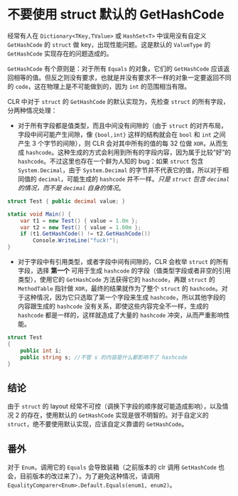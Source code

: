# 不要使用 struct 默认的 GetHashCode

经常有人在 `Dictionary<TKey,TValue>` 或 `HashSet<T>` 中误用没有自定义 `GetHashCode` 的 `struct` 做 key，出现性能问题。这是默认的 `ValueType` 的 `GetHashCode` 实现存在的问题造成的。

`GetHashCode` 有个原则是：对于所有 `Equals` 的对象，它们的 `GetHashCode` 应该返回相等的值。但反之则没有要求，也就是并没有要求不一样的对象一定要返回不同的 `code`，这在物理上是不可能做到的，因为 `int` 的范围相当有限。

CLR 中对于 `struct` 的 `GetHashCode` 的默认实现为，先检查 `struct` 的所有字段，分两种情况处理：

* 对于所有字段都是值类型，而且中间没有间隙的（由于 `struct` 的对齐布局，字段中间可能产生间隙，像 `{bool,int}` 这样的结构就会在 `bool` 和 `int` 之间产生 3 个字节的间隙），则 CLR 会对其中所有的值的每 32 位做 `XOR`，从而生成 `hashcode`。这种生成的方式会利用到所有的字段内容，因为属于比较“好”的 `hashcode`。不过这里也存在一个鲜为人知的 bug：如果 `struct` 包含 ` System.Decimal`，由于 `System.Decimal` 的字节并不代表它的值，所以对于相同值的 `decimal`，可能生成的 `hashcode` 并不一样。*只是 `struct` 包含 `decimal` 的情况，而不是 `decimal` 自身的情况*。

```cs
struct Test { public decimal value; }

static void Main() {
    var t1 = new Test() { value = 1.0m };
    var t2 = new Test() { value = 1.00m };
    if (t1.GetHashCode() != t2.GetHashCode())
        Console.WriteLine("fuck!");
}
```

* 对于字段中有引用类型，或者字段中间有间隙的，CLR 会枚举 `struct` 的所有字段，选择 **第一个** 可用于生成 `hashcode` 的字段（值类型字段或者非空的引用类型），使用它的 `GetHashCode` 方法获得它的 `hashcode`，再跟 `struct` 的 `MethodTable` 指针做 `XOR`，最终的结果就作为了整个 `struct` 的 `hashcode`。对于这种情况，因为它只选取了第一个字段来生成 `hashcode`，所以其他字段的内容跟生成的 `hashcode` 没有关系，即使这些内容完全不一样，生成的 `hashcode` 都是一样的，这样就造成了大量的 `hashcode` 冲突，从而严重影响性能。

```cs
struct Test
{
    public int i;
    public string s; //不管 s 的内容是什么都影响不了 hashcode
}
```

## 结论

由于 `struct` 的 layout 经常不可控（调换下字段的顺序就可能造成影响），以及情况 2 的存在，使用默认的 `GetHashCode` 实现是很不明智的。对于自定义的 `struct`，绝不要使用默认实现，应该自定义靠谱的 `GetHashCode`。

## 番外

对于 `Enum`，调用它的 `Equals` 会导致装箱（之前版本的 clr 调用 `GetHashCode` 也会，目前版本的改过来了）。为了避免这种情况，请调用 `EqualityComparer<Enum>.Default.Equals(enum1, enum2)`。